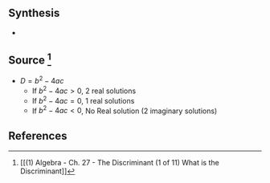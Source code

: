 ## Synthesis
- 
## Source [^1]
- $D =b^2-4ac$
	- If $b^2 - 4ac > 0$, 2 real solutions
	- If $b^2 - 4ac = 0$, 1 real solutions
	- If $b^2 - 4ac < 0$, No Real solution (2 imaginary solutions)
## References

[^1]: [[(1) Algebra - Ch. 27 - The Discriminant (1 of 11) What is the Discriminant]]